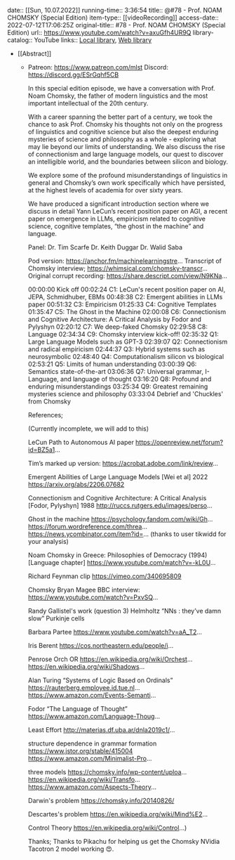 date:: [[Sun, 10.07.2022]]
running-time:: 3:36:54
title:: @#78 - Prof. NOAM CHOMSKY (Special Edition)
item-type:: [[videoRecording]]
access-date:: 2022-07-12T17:06:25Z
original-title:: #78 - Prof. NOAM CHOMSKY (Special Edition)
url:: https://www.youtube.com/watch?v=axuGfh4UR9Q
library-catalog:: YouTube
links:: [Local library](zotero://select/library/items/56SKQ4D4), [Web library](https://www.zotero.org/users/6520516/items/56SKQ4D4)

- [[Abstract]]
	- Patreon: https://www.patreon.com/mlst
	  Discord: https://discord.gg/ESrGqhf5CB
	  
	  In this special edition episode, we have a conversation with Prof. Noam Chomsky, the father of modern linguistics and the most important intellectual of the 20th century. 
	  
	  With a career spanning the better part of a century, we took the chance to ask Prof. Chomsky his thoughts not only on the progress of linguistics and cognitive science but also the deepest enduring mysteries of science and philosophy as a whole - exploring what may lie beyond our limits of understanding. We also discuss the rise of connectionism and large language models, our quest to discover an intelligible world, and the boundaries between silicon and biology.
	  
	  We explore some of the profound misunderstandings of linguistics in general and Chomsky’s own work specifically which have persisted, at the highest levels of academia for over sixty years.  
	  
	  We have produced a significant introduction section where we discuss in detail Yann LeCun’s recent position paper on AGI, a recent paper on emergence in LLMs, empiricism related to cognitive science, cognitive templates, “the ghost in the machine” and language. 
	  
	  Panel: 
	  Dr. Tim Scarfe
	  Dr. Keith Duggar
	  Dr. Walid Saba 
	  
	  Pod version: https://anchor.fm/machinelearningstre...
	  Transcript of Chomsky interview; https://whimsical.com/chomsky-transcr...
	  Original corrupt recording: https://share.descript.com/view/N9KNa...
	  
	  00:00:00 Kick off
	  00:02:24 C1: LeCun's recent position paper on AI, JEPA, Schmidhuber, EBMs
	  00:48:38 C2: Emergent abilities in LLMs paper
	  00:51:32 C3: Empiricism
	  01:25:33 C4: Cognitive Templates
	  01:35:47 C5: The Ghost in the Machine
	  02:00:08 C6: Connectionism and Cognitive Architecture: A Critical Analysis by Fodor and Pylyshyn
	  02:20:12 C7: We deep-faked Chomsky
	  02:29:58 C8: Language
	  02:34:34 C9: Chomsky interview kick-off!
	  02:35:32 Q1: Large Language Models such as GPT-3
	  02:39:07 Q2: Connectionism and radical empiricism
	  02:44:37 Q3: Hybrid systems such as neurosymbolic
	  02:48:40 Q4: Computationalism silicon vs biological
	  02:53:21 Q5: Limits of human understanding
	  03:00:39 Q6: Semantics state-of-the-art
	  03:06:36 Q7: Universal grammar, I-Language, and language of thought
	  03:16:20 Q8: Profound and enduring misunderstandings
	  03:25:34 Q9: Greatest remaining mysteries science and philosophy
	  03:33:04 Debrief and 'Chuckles' from Chomsky
	  
	  References;
	  
	  (Currently incomplete, we will add to this)
	  
	  LeCun Path to Autonomous AI paper
	  https://openreview.net/forum?id=BZ5a1...
	  
	  Tim’s marked up version:
	  https://acrobat.adobe.com/link/review...
	  
	  Emergent Abilities of Large Language Models [Wei et al] 2022
	  https://arxiv.org/abs/2206.07682
	  
	  Connectionism and Cognitive Architecture: A Critical Analysis [Fodor, Pylyshyn] 1988
	  http://ruccs.rutgers.edu/images/perso...
	  
	  Ghost in the machine
	  https://psychology.fandom.com/wiki/Gh...
	  https://forum.wordreference.com/threa...
	  https://news.ycombinator.com/item?id=... (thanks to user tikwidd for your analysis)
	  
	  Noam Chomsky in Greece: Philosophies of Democracy (1994) [Language chapter]
	  https://www.youtube.com/watch?v=-kL0U...
	  
	  Richard Feynman clip
	  https://vimeo.com/340695809
	  
	  Chomsky Bryan Magee BBC interview:
	  https://www.youtube.com/watch?v=PxvSQ...
	  
	  Randy Gallistel's work (question 3)
	  Helmholtz “NNs : they’ve damn slow”
	  Purkinje cells
	  
	  Barbara Partee
	  https://www.youtube.com/watch?v=aA_T2...
	  
	  Iris Berent
	  https://cos.northeastern.edu/people/i...
	  
	  Penrose Orch OR
	  https://en.wikipedia.org/wiki/Orchest...
	  https://en.wikipedia.org/wiki/Shadows...
	  
	  Alan Turing “Systems of Logic Based on Ordinals”
	  https://rauterberg.employee.id.tue.nl...
	  https://www.amazon.com/Events-Semanti...
	  
	  Fodor “The Language of Thought”
	  https://www.amazon.com/Language-Thoug...
	  
	  Least Effort
	  http://materias.df.uba.ar/dnla2019c1/...
	  
	  structure dependence in grammar formation
	  https://www.jstor.org/stable/415004
	  https://www.amazon.com/Minimalist-Pro...
	  
	  three models
	  https://chomsky.info/wp-content/uploa...
	  https://en.wikipedia.org/wiki/Transfo...
	  https://www.amazon.com/Aspects-Theory...
	  
	  Darwin's problem
	  https://chomsky.info/20140826/
	  
	  Descartes's problem
	  https://en.wikipedia.org/wiki/Mind%E2...
	  
	  Control Theory
	  https://en.wikipedia.org/wiki/Control...)
	  
	  Thanks;
	  Thanks to Pikachu for helping us get the Chomsky NVidia Tacotron 2 model working 😍.
